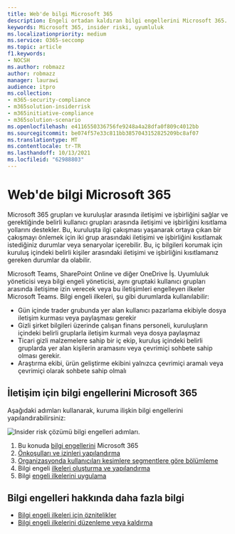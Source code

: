 ```yaml
---
title: Web'de bilgi Microsoft 365
description: Engeli ortadan kaldıran bilgi engellerini Microsoft 365.
keywords: Microsoft 365, insider riski, uyumluluk
ms.localizationpriority: medium
ms.service: O365-seccomp
ms.topic: article
f1.keywords:
- NOCSH
ms.author: robmazz
author: robmazz
manager: laurawi
audience: itpro
ms.collection:
- m365-security-compliance
- m365solution-insiderrisk
- m365initiative-compliance
- m365solution-scenario
ms.openlocfilehash: e4116550336756fe9248a4a28dfa0f809c4012bb
ms.sourcegitcommit: be074f57e33c811bb3857043152825209bc8af07
ms.translationtype: MT
ms.contentlocale: tr-TR
ms.lasthandoff: 10/13/2021
ms.locfileid: "62988803"
---
```

# <a name="information-barriers-in-microsoft-365"></a>Web'de bilgi Microsoft 365

Microsoft 365 grupları ve kuruluşlar arasında iletişimi ve işbirliğini sağlar ve gerektiğinde belirli kullanıcı grupları arasında iletişimi ve işbirliğini kısıtlama yollarını destekler. Bu, kuruluşta ilgi çakışması yaşanarak ortaya çıkan bir çakışmayı önlemek için iki grup arasındaki iletişimi ve işbirliğini kısıtlamak istediğiniz durumlar veya senaryolar içerebilir. Bu, iç bilgileri korumak için kuruluş içindeki belirli kişiler arasındaki iletişimi ve işbirliğini kısıtlamanız gereken durumlar da olabilir.

Microsoft Teams, SharePoint Online ve diğer OneDrive İş. Uyumluluk yöneticisi veya bilgi engeli yöneticisi, aynı gruptaki kullanıcı grupları arasında iletişime izin verecek veya bu iletişimleri engelleyen ilkeler Microsoft Teams. Bilgi engeli ilkeleri, şu gibi durumlarda kullanılabilir:

- Gün içinde trader grubunda yer alan kullanıcı pazarlama ekibiyle dosya iletişim kurması veya paylaşması gerekir
- Gizli şirket bilgileri üzerinde çalışan finans personeli, kuruluşların içindeki belirli gruplarla iletişim kurmalı veya dosya paylaşmaz
- Ticari gizli malzemelere sahip bir iç ekip, kuruluş içindeki belirli gruplarda yer alan kişilerin aramasını veya çevrimiçi sohbete sahip olması gerekir.
- Araştırma ekibi, ürün geliştirme ekibini yalnızca çevrimiçi aramalı veya çevrimiçi olarak sohbete sahip olmalı

## <a name="configure-information-barriers-for-microsoft-365"></a>İletişim için bilgi engellerini Microsoft 365

Aşağıdaki adımları kullanarak, kuruma ilişkin bilgi engellerini yapılandırabilirsiniz:

![Insider risk çözümü bilgi engelleri adımları.](../media/ir-solution-ib-steps.png)

1. Bu konuda [bilgi engellerini](information-barriers.md) Microsoft 365
2. [Önkoşulları ve izinleri yapılandırma](information-barriers-policies.md#step-1-make-sure-prerequisites-are-met)
3. [Organizasyonda kullanıcıları kesimlere segmentlere göre bölümleme](information-barriers-policies.md#step-2-segment-users-in-your-organization)
4. Bilgi engeli [ilkeleri oluşturma ve yapılandırma](information-barriers-policies.md#step-3-define-information-barrier-policies)
5. Bilgi [engeli ilkelerini uygulama](information-barriers-policies.md#step-4-apply-information-barrier-policies)

## <a name="more-information-about-information-barriers"></a>Bilgi engelleri hakkında daha fazla bilgi

- [Bilgi engeli ilkeleri için öznitelikler](information-barriers-attributes.md)
- [Bilgi engeli ilkelerini düzenleme veya kaldırma](information-barriers-edit-segments-policies.md)
